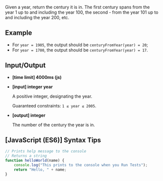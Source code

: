 Given a year, return the century it is in. The first century spans from the year 1 up to and including the year 100, the second - from the year 101 up to and including the year 200, etc.

## Example

* For `year = 1905`, the output should be
`centuryFromYear(year) = 20`;
* For `year = 1700`, the output should be
`centuryFromYear(year) = 17`.

## Input/Output

* **[time limit] 4000ms (js)**
* **[input] integer year**

  A positive integer, designating the year.

  Guaranteed constraints:
  `1 ≤ year ≤ 2005`.

* **[output] integer**

  The number of the century the year is in.

## [JavaScript (ES6)] Syntax Tips

```javascript
// Prints help message to the console
// Returns a string
function helloWorld(name) {
    console.log("This prints to the console when you Run Tests");
    return "Hello, " + name;
}
```